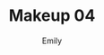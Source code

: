 ---
layout: page
title:  "Makeup 04"
image: makeup05.jpg
categories: [Front, Gallery]
author: Emily
---